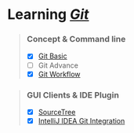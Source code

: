 # Learning _[Git](https://git-scm.com/)_
> ### Concept & Command line
> - [X] [Git Basic](Git_Basic.pdf)
> - [ ] Git Advance
> - [X] [Git Workflow](Git_Workflows.pdf)

> ### GUI Clients & IDE Plugin
> - [X] [SourceTree](SourceTree_Git.pdf)
> - [X] [IntelliJ IDEA Git Integration](IntelliJ_IDEA_Git.pdf)
